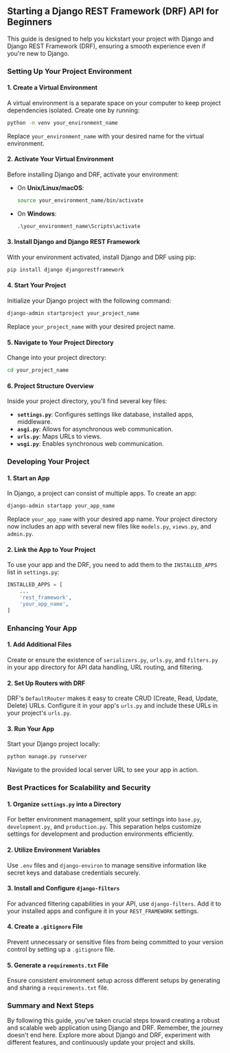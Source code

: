 ## Starting a Django REST Framework (DRF) API for Beginners

This guide is designed to help you kickstart your project with Django and Django REST Framework (DRF), ensuring a smooth experience even if you're new to Django.

### Setting Up Your Project Environment

#### 1. **Create a Virtual Environment**
A virtual environment is a separate space on your computer to keep project dependencies isolated. Create one by running:
```bash
python -m venv your_environment_name
```
Replace `your_environment_name` with your desired name for the virtual environment.

#### 2. **Activate Your Virtual Environment**
Before installing Django and DRF, activate your environment:
- On **Unix/Linux/macOS**:
  ```bash
  source your_environment_name/bin/activate
  ```
- On **Windows**:
  ```cmd
  .\your_environment_name\Scripts\activate
  ```

#### 3. **Install Django and Django REST Framework**
With your environment activated, install Django and DRF using pip:
```bash
pip install django djangorestframework
```

#### 4. **Start Your Project**
Initialize your Django project with the following command:
```bash
django-admin startproject your_project_name
```
Replace `your_project_name` with your desired project name.

#### 5. **Navigate to Your Project Directory**
Change into your project directory:
```bash
cd your_project_name
```

#### 6. **Project Structure Overview**
Inside your project directory, you'll find several key files:
- **`settings.py`**: Configures settings like database, installed apps, middleware.
- **`asgi.py`**: Allows for asynchronous web communication.
- **`urls.py`**: Maps URLs to views.
- **`wsgi.py`**: Enables synchronous web communication.

### Developing Your Project

#### 1. **Start an App**
In Django, a project can consist of multiple apps. To create an app:
```bash
django-admin startapp your_app_name
```
Replace `your_app_name` with your desired app name. Your project directory now includes an app with several new files like `models.py`, `views.py`, and `admin.py`.

#### 2. **Link the App to Your Project**
To use your app and the DRF, you need to add them to the `INSTALLED_APPS` list in `settings.py`:
```python
INSTALLED_APPS = [
    ...
    'rest_framework',
    'your_app_name',
]
```

### Enhancing Your App

#### 1. **Add Additional Files**
Create or ensure the existence of `serializers.py`, `urls.py`, and `filters.py` in your app directory for API data handling, URL routing, and filtering.

#### 2. **Set Up Routers with DRF**
DRF's `DefaultRouter` makes it easy to create CRUD (Create, Read, Update, Delete) URLs. Configure it in your app's `urls.py` and include these URLs in your project's `urls.py`.

#### 3. **Run Your App**
Start your Django project locally:
```bash
python manage.py runserver
```
Navigate to the provided local server URL to see your app in action.

### Best Practices for Scalability and Security

#### 1. **Organize `settings.py` into a Directory**
For better environment management, split your settings into `base.py`, `development.py`, and `production.py`. This separation helps customize settings for development and production environments efficiently.

#### 2. **Utilize Environment Variables**
Use `.env` files and `django-environ` to manage sensitive information like secret keys and database credentials securely.

#### 3. **Install and Configure `django-filters`**
For advanced filtering capabilities in your API, use `django-filters`. Add it to your installed apps and configure it in your `REST_FRAMEWORK` settings.

#### 4. **Create a `.gitignore` File**
Prevent unnecessary or sensitive files from being committed to your version control by setting up a `.gitignore` file.

#### 5. **Generate a `requirements.txt` File**
Ensure consistent environment setup across different setups by generating and sharing a `requirements.txt` file.

### Summary and Next Steps

By following this guide, you've taken crucial steps toward creating a robust and scalable web application using Django and DRF. Remember, the journey doesn't end here. Explore more about Django and DRF, experiment with different features, and continuously update your project and skills.